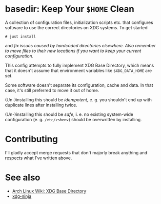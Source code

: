# basedir: Keep Your `$HOME` Clean
A collection of configuration files, initialization scripts etc. that configures software to use the correct directories on XDG systems.
To get started
```
# just install
```
and *fix issues caused by hardcoded directories elsewhere. Also remember to move files to their new locations if you want to keep your current configuration.*

This config attempts to fully implement XDG Base Directory, which means that it doesn't assume that environment variables like `$XDG_DATA_HOME` are set.

Some software doesn't separate its configuration, cache and data. In that case, it's still preferred to move it out of home.

(Un-)installing this should be *idempotent*, e. g. you shouldn't end up with duplicate lines after installing twice.

(Un-)installing this should be *safe*, i. e. no existing system-wide configuration (e. g. `/etc/zshenv`) should be overwritten by installing.

# Contributing
I'll gladly accept merge requests that don't majorly break anything and respects what I've written above.

# See also
- [Arch Linux Wiki: XDG Base Directory](https://wiki.archlinux.org/title/XDG_Base_Directory)
- [xdg-ninja](https://github.com/b3nj5m1n/xdg-ninja)

